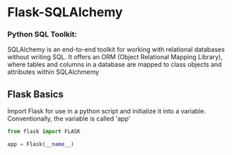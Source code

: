 # Flask-SQLAlchemy

### Python SQL Toolkit:
SQLAlchemy is an end-to-end toolkit for working with relational databases without writing SQL. It offers an ORM (Object Relational Mapping Library), where tables and columns in a 
database are mapped to class objects and attributes within SQLAlchmemy

## Flask Basics

Import Flask for use in a python script and initialize it into a variable. Conventionally, the variable is called 'app'


```python
from flask import FLASK

app = Flask(__name__)
```
